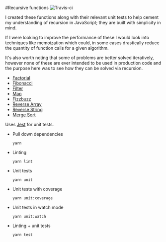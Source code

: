 #Recursive functions ![Travis-ci](https://travis-ci.org/rbrtsmith/javascript-recursive-functions.svg?branch=master)

I created these functions along with their relevant unit tests to help cement my understanding of recursion in JavaScript;  they are built with simplicity in mind.

If I were looking to improve the performance of these I would look into techniques like memoization which could, in some cases drastically reduce the quantity of function calls for a given algorithm.

It's also worth noting that some of problems are better solved iteratively, however none of these are ever intended to be used in production code and the purpose here was to see how they can be solved via recursion.

* [Factorial](https://github.com/rbrtsmith/javascript-recursive-functions/tree/master/functions/factorial)
* [Fibonacci](https://github.com/rbrtsmith/javascript-recursive-functions/tree/master/functions/fibonacci)
* [Filter](https://github.com/rbrtsmith/javascript-recursive-functions/tree/master/functions/filter)
* [Map](https://github.com/rbrtsmith/javascript-recursive-functions/tree/master/functions/map)
* [Fizzbuzz](https://github.com/rbrtsmith/javascript-recursive-functions/tree/master/functions/fizzbuzz)
* [Reverse Array](https://github.com/rbrtsmith/javascript-recursive-functions/tree/master/functions/reverseArray)
* [Reverse String](https://github.com/rbrtsmith/javascript-recursive-functions/tree/master/functions/reverseString)
* [Merge Sort](https://github.com/rbrtsmith/javascript-recursive-functions/tree/master/functions/mergeSort)

Uses [Jest](https://facebook.github.io/jest/) for unit tests.

* Pull down dependencies

  ```
  yarn
  ```
* Linting

  ```
  yarn lint
  ```
* Unit tests

  ```
  yarn unit
  ```
* Unit tests with coverage

  ```
  yarn unit:coverage
  ```
* Unit tests in watch mode

  ```
  yarn unit:watch
  ```
* Linting + unit tests

  ```
  yarn test
  ```
